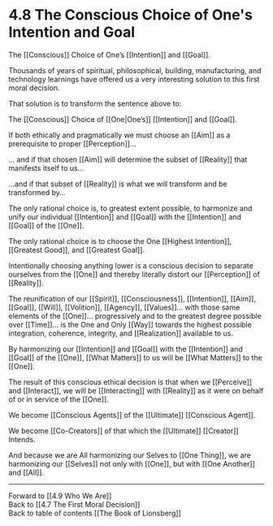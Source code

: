 # 4.8 The Conscious Choice of One's Intention and Goal

The [[Conscious]] Choice of One’s [[Intention]] and [[Goal]].  

Thousands of years of spiritual, philosophical, building, manufacturing, and technology learnings have offered us a very interesting solution to this first moral decision. 

That solution is to transform the sentence above to: 

The [[Conscious]] Choice of [[One|One’s]] [[Intention]] and [[Goal]]. 

If both ethically and pragmatically we must choose an [[Aim]] as a prerequisite to proper [[Perception]]… 

… and if that chosen [[Aim]] will determine the subset of [[Reality]] that manifests itself to us… 

…and if that subset of [[Reality]] is what we will transform and be transformed by… 

The only rational choice is, to greatest extent possible, to harmonize and unify our individual [[Intention]] and [[Goal]] with the [[Intention]] and [[Goal]] of the [[One]].   

The only rational choice is to choose the One [[Highest Intention]], [[Greatest Good]], and [[Greatest Goal]].  

Intentionally choosing anything lower is a conscious decision to separate ourselves from the [[One]] and thereby literally distort our [[Perception]] of [[Reality]].   

The reunification of our [[Spirit]], [[Consciousness]], [[Intention]], [[Aim]], [[Goal]], [[Will]], [[Volition]], [[Agency]], [[Values]]… with those same elements of the [[One]]… progressively and to the greatest degree possible over [[Time]]… is the One and Only [[Way]] towards the highest possible integration, coherence, integrity, and [[Realization]] available to us. 

By harmonizing our [[Intention]] and [[Goal]] with the [[Intention]] and [[Goal]] of the [[One]], [[What Matters]] to us will be [[What Matters]] to the [[One]].  

The result of this conscious ethical decision is that when we [[Perceive]] and [[Interact]], we will be [[Interacting]] with [[Reality]] as it were on behalf of or in service of the [[One]].   

We become [[Conscious Agents]] of the [[Ultimate]] [[Conscious Agent]]. 

We become [[Co-Creators]] of that which the [[Ultimate]] [[Creator]] Intends.  

And because we are All harmonizing our Selves to [[One Thing]], we are harmonizing our [[Selves]] not only with [[One]], but with [[One Another]] and [[All]]. 

___

Forward to [[4.9 Who We Are]]  
Back to [[4.7 The First Moral Decision]]  
Back to table of contents [[The Book of Lionsberg]]  